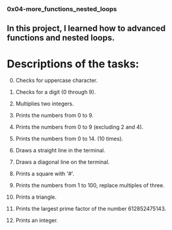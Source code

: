 ### 0x04-more_functions_nested_loops

## In this project, I learned how to advanced functions and nested loops.

# Descriptions of the tasks:

0. Checks for uppercase character.

1. Checks for a digit (0 through 9).

2. Multiplies two integers.

3. Prints the numbers from 0 to 9.

4. Prints the numbers from 0 to 9 (excluding 2 and 4).

5. Prints the numbers from 0 to 14. (10 times).

6. Draws a straight line in the terminal.

7. Draws a diagonal line on the terminal.

8. Prints a square with '#'.

9. Prints the numbers from 1 to 100, replace multiples of three.

10. Prints a triangle.

100. Prints the largest prime factor of the number 612852475143.

101. Prints an integer.
